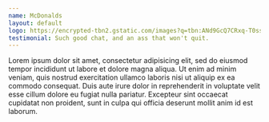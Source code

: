 ```yaml
---
name: McDonalds
layout: default
logo: https://encrypted-tbn2.gstatic.com/images?q=tbn:ANd9GcQ7CRxq-T0ssAiL8kp7_pXK2UUZHOD_zU-LbsKJglgkIhE7alR-
testimonial: Such good chat, and an ass that won't quit.
---
```

Lorem ipsum dolor sit amet, consectetur adipisicing elit, sed do eiusmod tempor incididunt ut labore et dolore magna aliqua. Ut enim ad minim veniam, quis nostrud exercitation ullamco laboris nisi ut aliquip ex ea commodo consequat. Duis aute irure dolor in reprehenderit in voluptate velit esse cillum dolore eu fugiat nulla pariatur. Excepteur sint occaecat cupidatat non proident, sunt in culpa qui officia deserunt mollit anim id est laborum.
